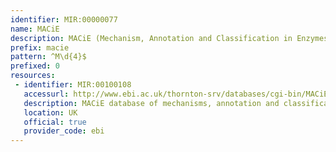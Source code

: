 ```yaml
---
identifier: MIR:00000077
name: MACiE
description: MACiE (Mechanism, Annotation and Classification in Enzymes) is a database of enzyme reaction mechanisms. Each entry in MACiE consists of an overall reaction describing the chemical compounds involved, as well as the species name in which the reaction occurs. The individual reaction stages for each overall reaction are listed with mechanisms, alternative mechanisms, and amino acids involved.
prefix: macie
pattern: ^M\d{4}$
prefixed: 0
resources:
 - identifier: MIR:00100108
   accessurl: http://www.ebi.ac.uk/thornton-srv/databases/cgi-bin/MACiE/entry/getPage.pl?id=
   description: MACiE database of mechanisms, annotation and classification in enzymes
   location: UK
   official: true
   provider_code: ebi
---
```

